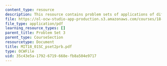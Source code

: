 ```yaml
---
content_type: resource
description: This resource contains problem sets of applications of differentiation.
file: https://ol-ocw-studio-app-production.s3.amazonaws.com/courses/18-01sc-single-variable-calculus-fall-2010/35c43e5a17926719668efb8a504e9717_MIT18_01SC_pset2prb.pdf
file_type: application/pdf
learning_resource_types: []
parent_title: Problem Set 3
parent_type: CourseSection
resourcetype: Document
title: MIT18_01SC_pset2prb.pdf
type: OCWFile
uid: 35c43e5a-1792-6719-668e-fb8a504e9717
---
```


